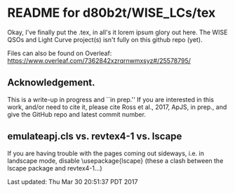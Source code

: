# README for d80b2t/WISE_LCs/tex

Okay, I've finally put the .tex, in all's it lorem ipsum glory out here. 
The WISE QSOs and Light Curve project(s) isn't fully on this github repo (yet).

Files can also be found on Overleaf:
https://www.overleaf.com/7362842xzrqrnwmxsyz#/25578795/

## Acknowledgement. 
This is a write-up in progress and ``in prep.''
If you are interested in this work, and/or need to cite it, please cite
Ross et al., 2017, ApJS, in prep.,
and give the GitHub repo and latest commit number. 

## emulateapj.cls vs. revtex4-1 vs. lscape
If you are having  trouble with the pages coming out sideways,
i.e. in landscape mode, disable \usepackage{lscape}
(these a clash between the lscape package and revtex4-1...)


Last updated:
	Thu Mar 30 20:51:37 PDT 2017


